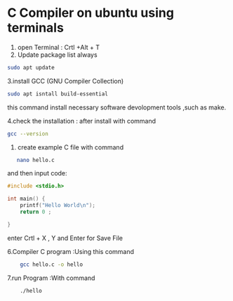 # C Compiler on ubuntu using terminals

1. open Terminal : Crtl +Alt + T
2. Update package list always
    
```bash
sudo apt update
```

3.install GCC (GNU Compiler Collection)
    
```bash
sudo apt isntall build-essential
```
    
this command install necessary software devolopment tools ,such as make.

4.check the installation : after install with command

```bash
gcc --version
```

1. create example C file with command 
```bash
   nano hello.c
```

and then input code:

```c
#include <stdio.h>

int main() {
    printf("Hello World\n");
    return 0 ;

}
```

   enter Crtl + X ,  Y and Enter for Save File

6.Compiler C program :Using this command
```bash
    gcc hello.c -o hello
```

7.run Program :With command
```bash
    ./hello
```

